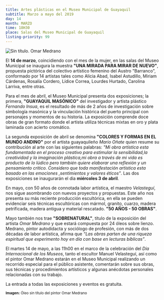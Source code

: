 ```yaml
---
title: Artes plásticas en el Museo Municipal de Guayaquil
subtitle: Marzo a mayo del 2019
day: 14
month: MARZO
time: 18H30
place: Salas del Museo Municipal de Guayaquil
listing-priority: 99
---
```


![Sin título. Omar Medrano](//res.cloudinary.com/magnvs/image/upload/v1551385069/medrano_ox0i4i.jpg)  

El **14 de marzo**, coincidiendo con el mes de la mujer, en las salas del Museo Municipal se inaugura la muestra **"UNA MIRADA PARA MIRAR DE NUEVO"**, propuesta pictórica del colectivo artístico femenino del Austro "Barranco", conformado por 14 artistas tales como Alicia Abad, Isabel Astudillo, Miriam Cárdenas, Rosalía Cordero, Lídice Correa, Lourdes Hurtado, Carolina Larriva, entre otras. 

Para el mes de abril, el Museo Municipal presenta dos exposiciones; la primera, **"GUAYAQUIL MASÓNICO"** del investigador y artista plástico *Fernando Insua*, es el resultado de más de 2 años de investigación sobre simbología masónica y la vinculación histórica del puerto principal con personajes y momentos de su historia. La exposición comprende doce obras de gran formato donde el artista utiliza técnicas mixtas en oro y plata laminada con acierto cromático. 

La segunda exposición de abril se denomina **"COLORES Y FORMAS EN EL MUNDO ANDINO"** por el artista guayaquileño *Mario Oñate* quien resume su contribución al arte con las siguientes palabras: *"Mi obra artística esta fundamentada en el proceso creativo para estimular la sensibilidad,la creatividad y la imaginación plástica,mi obra a través de mi vida es producto de lo lúdico pero también quiere elaborar una reflexión y un pensamiento critico. Considero que toda manifestación artística esta basado en las emociones ,sentimientos y valores éticos"*. Las dos exposiciones se inaugurarán el dia **miércoles 3 de abril**. 

En mayo, con 50 años de connotada labor artística, el maestro  *Velasteguí*, nos sigue asombrando con nuevos proyectos y propuestas. Este año nos presenta su más reciente producción escultórica, en ella se pueden evidenciar seis técnicas escultóricas con mármol, granito, cuarzo, madera petrificada, madera antigua y material rescatado. **"50 AÑOS - 50 OBRAS"**. 

Mayo también nos trae **"SOBRENATURAL"**, título de la exposición del artista *Omar Medrano* y que estará compuesta por 24 óleos sobre lienzo. Medrano, pintor autodidacta y sociólogo de profesión, con más de dos décadas de labor artística, afirma que *“Las obras parten de una riqueza espiritual que experimento hoy en día con base en lecturas bíblicas”*.

El martes 14 de mayo, a las 11h00 en el marco de la celebración del *Día Internacional de los Museos*, tanto el escultor Manuel Velasteguí, así como el pintor Omar Medrano estarán en el Museo Municipal realizando un recorrido especial para el público asistente, comentarán sobre sus obras, sus técnicas y procedimientos artísticos y algunas anécdotas personales relacionadas con su trabajo.

La entrada a todas las exposiciones y eventos es gratuita.  

<small><b>Imagen:</b> Óleo sin título del pintor Omar Medrano</small>
